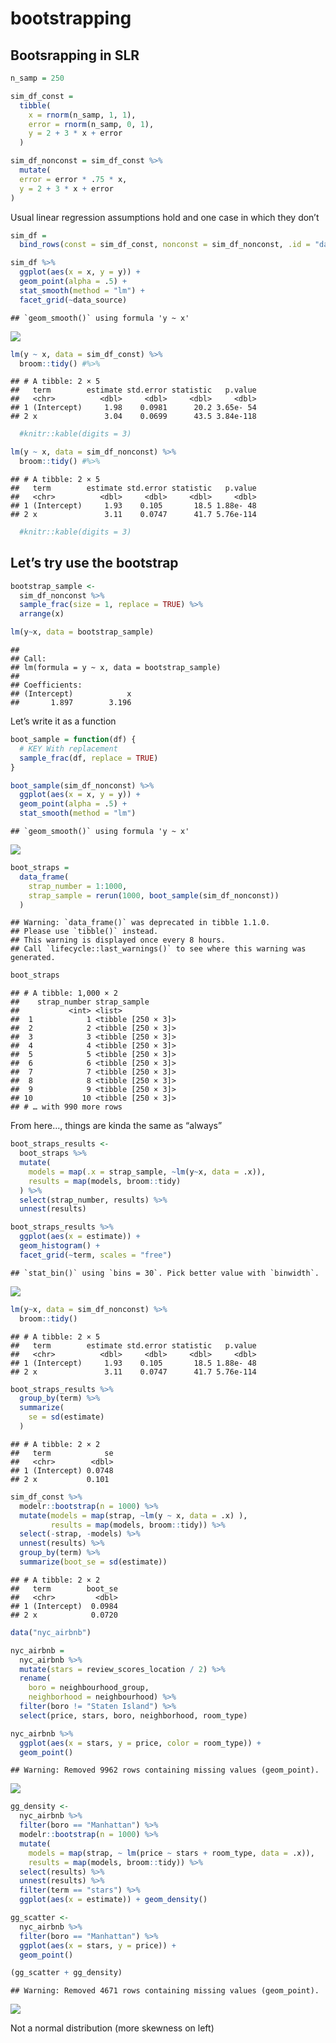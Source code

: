 bootstrapping
================

## Bootsrapping in SLR

``` r
n_samp = 250

sim_df_const = 
  tibble(
    x = rnorm(n_samp, 1, 1),
    error = rnorm(n_samp, 0, 1),
    y = 2 + 3 * x + error
  )

sim_df_nonconst = sim_df_const %>% 
  mutate(
  error = error * .75 * x,
  y = 2 + 3 * x + error
)
```

Usual linear regression assumptions hold and one case in which they
don’t

``` r
sim_df = 
  bind_rows(const = sim_df_const, nonconst = sim_df_nonconst, .id = "data_source") 

sim_df %>% 
  ggplot(aes(x = x, y = y)) + 
  geom_point(alpha = .5) +
  stat_smooth(method = "lm") +
  facet_grid(~data_source) 
```

    ## `geom_smooth()` using formula 'y ~ x'

![](boostrapping_files/figure-gfm/unnamed-chunk-1-1.png)<!-- -->

``` r
lm(y ~ x, data = sim_df_const) %>% 
  broom::tidy() #%>% 
```

    ## # A tibble: 2 × 5
    ##   term        estimate std.error statistic   p.value
    ##   <chr>          <dbl>     <dbl>     <dbl>     <dbl>
    ## 1 (Intercept)     1.98    0.0981      20.2 3.65e- 54
    ## 2 x               3.04    0.0699      43.5 3.84e-118

``` r
  #knitr::kable(digits = 3)
```

``` r
lm(y ~ x, data = sim_df_nonconst) %>% 
  broom::tidy() #%>% 
```

    ## # A tibble: 2 × 5
    ##   term        estimate std.error statistic   p.value
    ##   <chr>          <dbl>     <dbl>     <dbl>     <dbl>
    ## 1 (Intercept)     1.93    0.105       18.5 1.88e- 48
    ## 2 x               3.11    0.0747      41.7 5.76e-114

``` r
  #knitr::kable(digits = 3)
```

## Let’s try use the bootstrap

``` r
bootstrap_sample <-
  sim_df_nonconst %>%
  sample_frac(size = 1, replace = TRUE) %>%
  arrange(x)

lm(y~x, data = bootstrap_sample)
```

    ## 
    ## Call:
    ## lm(formula = y ~ x, data = bootstrap_sample)
    ## 
    ## Coefficients:
    ## (Intercept)            x  
    ##       1.897        3.196

Let’s write it as a function

``` r
boot_sample = function(df) {
  # KEY With replacement
  sample_frac(df, replace = TRUE)
}
```

``` r
boot_sample(sim_df_nonconst) %>% 
  ggplot(aes(x = x, y = y)) + 
  geom_point(alpha = .5) +
  stat_smooth(method = "lm")
```

    ## `geom_smooth()` using formula 'y ~ x'

![](boostrapping_files/figure-gfm/unnamed-chunk-6-1.png)<!-- -->

``` r
boot_straps = 
  data_frame(
    strap_number = 1:1000,
    strap_sample = rerun(1000, boot_sample(sim_df_nonconst))
  )
```

    ## Warning: `data_frame()` was deprecated in tibble 1.1.0.
    ## Please use `tibble()` instead.
    ## This warning is displayed once every 8 hours.
    ## Call `lifecycle::last_warnings()` to see where this warning was generated.

``` r
boot_straps
```

    ## # A tibble: 1,000 × 2
    ##    strap_number strap_sample      
    ##           <int> <list>            
    ##  1            1 <tibble [250 × 3]>
    ##  2            2 <tibble [250 × 3]>
    ##  3            3 <tibble [250 × 3]>
    ##  4            4 <tibble [250 × 3]>
    ##  5            5 <tibble [250 × 3]>
    ##  6            6 <tibble [250 × 3]>
    ##  7            7 <tibble [250 × 3]>
    ##  8            8 <tibble [250 × 3]>
    ##  9            9 <tibble [250 × 3]>
    ## 10           10 <tibble [250 × 3]>
    ## # … with 990 more rows

From here…, things are kinda the same as “always”

``` r
boot_straps_results <-
  boot_straps %>%
  mutate(
    models = map(.x = strap_sample, ~lm(y~x, data = .x)),
    results = map(models, broom::tidy)
  ) %>%
  select(strap_number, results) %>%
  unnest(results)
```

``` r
boot_straps_results %>%
  ggplot(aes(x = estimate)) +
  geom_histogram() +
  facet_grid(~term, scales = "free")
```

    ## `stat_bin()` using `bins = 30`. Pick better value with `binwidth`.

![](boostrapping_files/figure-gfm/unnamed-chunk-9-1.png)<!-- -->

``` r
lm(y~x, data = sim_df_nonconst) %>%
  broom::tidy()
```

    ## # A tibble: 2 × 5
    ##   term        estimate std.error statistic   p.value
    ##   <chr>          <dbl>     <dbl>     <dbl>     <dbl>
    ## 1 (Intercept)     1.93    0.105       18.5 1.88e- 48
    ## 2 x               3.11    0.0747      41.7 5.76e-114

``` r
boot_straps_results %>%
  group_by(term) %>%
  summarize(
    se = sd(estimate)
  )
```

    ## # A tibble: 2 × 2
    ##   term            se
    ##   <chr>        <dbl>
    ## 1 (Intercept) 0.0748
    ## 2 x           0.101

``` r
sim_df_const %>% 
  modelr::bootstrap(n = 1000) %>% 
  mutate(models = map(strap, ~lm(y ~ x, data = .x) ),
         results = map(models, broom::tidy)) %>% 
  select(-strap, -models) %>% 
  unnest(results) %>% 
  group_by(term) %>% 
  summarize(boot_se = sd(estimate))
```

    ## # A tibble: 2 × 2
    ##   term        boot_se
    ##   <chr>         <dbl>
    ## 1 (Intercept)  0.0984
    ## 2 x            0.0720

``` r
data("nyc_airbnb")

nyc_airbnb = 
  nyc_airbnb %>% 
  mutate(stars = review_scores_location / 2) %>% 
  rename(
    boro = neighbourhood_group,
    neighborhood = neighbourhood) %>% 
  filter(boro != "Staten Island") %>% 
  select(price, stars, boro, neighborhood, room_type)
```

``` r
nyc_airbnb %>% 
  ggplot(aes(x = stars, y = price, color = room_type)) + 
  geom_point()
```

    ## Warning: Removed 9962 rows containing missing values (geom_point).

![](boostrapping_files/figure-gfm/unnamed-chunk-12-1.png)<!-- -->

``` r
gg_density <-
  nyc_airbnb %>% 
  filter(boro == "Manhattan") %>% 
  modelr::bootstrap(n = 1000) %>% 
  mutate(
    models = map(strap, ~ lm(price ~ stars + room_type, data = .x)),
    results = map(models, broom::tidy)) %>% 
  select(results) %>% 
  unnest(results) %>% 
  filter(term == "stars") %>% 
  ggplot(aes(x = estimate)) + geom_density()
```

``` r
gg_scatter <-
  nyc_airbnb %>%
  filter(boro == "Manhattan") %>%
  ggplot(aes(x = stars, y = price)) +
  geom_point()

(gg_scatter + gg_density)
```

    ## Warning: Removed 4671 rows containing missing values (geom_point).

![](boostrapping_files/figure-gfm/unnamed-chunk-14-1.png)<!-- -->

Not a normal distribution (more skewness on left)
